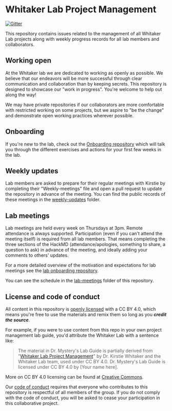 # Whitaker Lab Project Management

[![Gitter](https://img.shields.io/gitter/room/nwjs/nw.js.svg)](https://gitter.im/WhitakerLab/Lobby)

This repository contains issues related to the management of all Whitaker Lab projects along with weekly progress records for all lab members and collaborators.

## Working open

At the Whitaker lab we are dedicated to working as openly as possible. We believe that our endeavors will be more successful through clear communication and collaboration than by keeping secrets. This repository is designed to showcase our "work in progress". You're welcome to help out along the way!

We may have private repositories if our collaborators are more comfortable with restricted working on some projects, but we aspire to "be the change" and demonstrate open working practices wherever possible.

## Onboarding

If you're new to the lab, check out the [Onboarding repository](https://github.com/WhitakerLab/Onboarding) which will talk you through the different exercises and actions for your first few weeks in the lab.

## Weekly updates

Lab members are asked to prepare for their regular meetings with Kirstie by completing their "Weekly-meetings" file and open a pull request to update the repository in advance of the meeting.
You can find the public records of these meetings in the [weekly-updates](weekly-updates) folder.

## Lab meetings

Lab meetings are held every week on Thursdays at 3pm.
Remote attendance is always supported.
Participation (even if you can't attend the meeting itself) is required from all lab members.
That means completing the three sections of the HackMD (attendance/apologies, something to share, a question to ask) in advance of the meeting, and ideally adding your comments to others' updates.

For a more detailed overview of the motivation and expectations for lab meetings see the [lab onboarding repository](https://github.com/WhitakerLab/Onboarding/blob/master/Lab-meetings.md).

You can see the schedule in the [lab-meetings](lab-meetings) folder of this repository.

## License and code of conduct

All content in this repository is [openly licensed](https://github.com/WhitakerLab/WhitakerLabProjectManagement/blob/master/LICENSE) with a CC BY 4.0, which means you're free to use the materials and remix them so long as you ***credit the source***. 

For example, if you were to use content from this repo in your own project management lab guide, you'd attribute the Whitaker Lab with a sentence like:

> The material in Dr. Mystery's Lab Guide is partially derived from "[Whitaker Lab Project Management](https://github.com/WhitakerLab/WhitakerLabProjectManagement)" by Dr. Kirstie Whitaker and the Whitaker Lab team, used under CC BY 4.0. Dr. Mystery's Lab Guide is licensed under CC BY 4.0 by [Your name here].

More on CC BY 4.0 licensing can be found at [Creative Commons](https://creativecommons.org/licenses/by/4.0/).

Our [code of conduct](https://github.com/WhitakerLab/WhitakerLabProjectManagement/blob/master/CODE_OF_CONDUCT.md) requires that everyone who contributes to this repository is respectful of all members of the group. If you do not comply with the code of conduct, you will be asked to cease your participation in this collaborative project.
